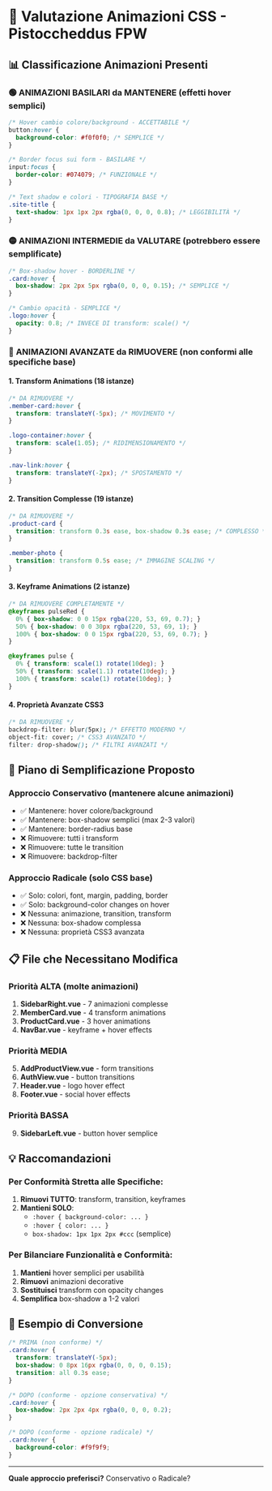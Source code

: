 # 🎨 Valutazione Animazioni CSS - Pistoccheddus FPW

## 📊 **Classificazione Animazioni Presenti**

### 🟢 **ANIMAZIONI BASILARI da MANTENERE** (effetti hover semplici)
```css
/* Hover cambio colore/background - ACCETTABILE */
button:hover {
  background-color: #f0f0f0; /* SEMPLICE */
}

/* Border focus sui form - BASILARE */
input:focus {
  border-color: #074079; /* FUNZIONALE */
}

/* Text shadow e colori - TIPOGRAFIA BASE */
.site-title {
  text-shadow: 1px 1px 2px rgba(0, 0, 0, 0.8); /* LEGGIBILITÀ */
}
```

### 🟡 **ANIMAZIONI INTERMEDIE da VALUTARE** (potrebbero essere semplificate)
```css
/* Box-shadow hover - BORDERLINE */
.card:hover {
  box-shadow: 2px 2px 5px rgba(0, 0, 0, 0.15); /* SEMPLICE */
}

/* Cambio opacità - SEMPLICE */
.logo:hover {
  opacity: 0.8; /* INVECE DI transform: scale() */
}
```

### 🔴 **ANIMAZIONI AVANZATE da RIMUOVERE** (non conformi alle specifiche base)

#### 1. **Transform Animations** (18 istanze)
```css
/* DA RIMUOVERE */
.member-card:hover {
  transform: translateY(-5px); /* MOVIMENTO */
}

.logo-container:hover {
  transform: scale(1.05); /* RIDIMENSIONAMENTO */
}

.nav-link:hover {
  transform: translateY(-2px); /* SPOSTAMENTO */
}
```

#### 2. **Transition Complesse** (19 istanze)
```css
/* DA RIMUOVERE */
.product-card {
  transition: transform 0.3s ease, box-shadow 0.3s ease; /* COMPLESSO */
}

.member-photo {
  transition: transform 0.5s ease; /* IMMAGINE SCALING */
}
```

#### 3. **Keyframe Animations** (2 istanze)
```css
/* DA RIMUOVERE COMPLETAMENTE */
@keyframes pulseRed {
  0% { box-shadow: 0 0 15px rgba(220, 53, 69, 0.7); }
  50% { box-shadow: 0 0 30px rgba(220, 53, 69, 1); }
  100% { box-shadow: 0 0 15px rgba(220, 53, 69, 0.7); }
}

@keyframes pulse {
  0% { transform: scale(1) rotate(10deg); }
  50% { transform: scale(1.1) rotate(10deg); }
  100% { transform: scale(1) rotate(10deg); }
}
```

#### 4. **Proprietà Avanzate CSS3**
```css
/* DA RIMUOVERE */
backdrop-filter: blur(5px); /* EFFETTO MODERNO */
object-fit: cover; /* CSS3 AVANZATO */
filter: drop-shadow(); /* FILTRI AVANZATI */
```

## 🔧 **Piano di Semplificazione Proposto**

### **Approccio Conservativo** (mantenere alcune animazioni)
- ✅ Mantenere: hover colore/background
- ✅ Mantenere: box-shadow semplici (max 2-3 valori)
- ✅ Mantenere: border-radius base
- ❌ Rimuovere: tutti i transform
- ❌ Rimuovere: tutte le transition
- ❌ Rimuovere: backdrop-filter

### **Approccio Radicale** (solo CSS base)
- ✅ Solo: colori, font, margin, padding, border
- ✅ Solo: background-color changes on hover
- ❌ Nessuna: animazione, transition, transform
- ❌ Nessuna: box-shadow complessa
- ❌ Nessuna: proprietà CSS3 avanzata

## 📋 **File che Necessitano Modifica**

### **Priorità ALTA** (molte animazioni)
1. **SidebarRight.vue** - 7 animazioni complesse
2. **MemberCard.vue** - 4 transform animations
3. **ProductCard.vue** - 3 hover animations
4. **NavBar.vue** - keyframe + hover effects

### **Priorità MEDIA**
5. **AddProductView.vue** - form transitions
6. **AuthView.vue** - button transitions
7. **Header.vue** - logo hover effect
8. **Footer.vue** - social hover effects

### **Priorità BASSA**
9. **SidebarLeft.vue** - button hover semplice

## 💡 **Raccomandazioni**

### **Per Conformità Stretta alle Specifiche:**
1. **Rimuovi TUTTO**: transform, transition, keyframes
2. **Mantieni SOLO**: 
   - `:hover { background-color: ... }`
   - `:hover { color: ... }`
   - `box-shadow: 1px 1px 2px #ccc` (semplice)

### **Per Bilanciare Funzionalità e Conformità:**
1. **Mantieni** hover semplici per usabilità
2. **Rimuovi** animazioni decorative
3. **Sostituisci** transform con opacity changes
4. **Semplifica** box-shadow a 1-2 valori

## 🎯 **Esempio di Conversione**

```css
/* PRIMA (non conforme) */
.card:hover {
  transform: translateY(-5px);
  box-shadow: 0 8px 16px rgba(0, 0, 0, 0.15);
  transition: all 0.3s ease;
}

/* DOPO (conforme - opzione conservativa) */
.card:hover {
  box-shadow: 2px 2px 4px rgba(0, 0, 0, 0.2);
}

/* DOPO (conforme - opzione radicale) */
.card:hover {
  background-color: #f9f9f9;
}
```

---
**Quale approccio preferisci?** Conservativo o Radicale?
